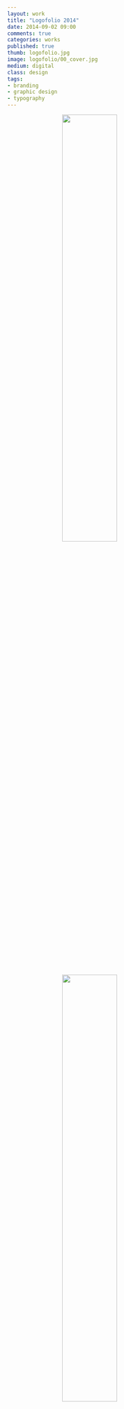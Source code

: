 ```yaml
---
layout: work
title: "Logofolio 2014"
date: 2014-09-02 09:00
comments: true
categories: works
published: true
thumb: logofolio.jpg
image: logofolio/00_cover.jpg
medium: digital
class: design
tags:
- branding
- graphic design
- typography
---
```


<p><img src="/images/works/logofolio/01_menu.jpg" style="display: block;margin-left: auto;margin-right: auto;width: 50%;"/></p>

<p><img src="/images/works/logofolio/02_epsi.jpg" style="display: block;margin-left: auto;margin-right: auto;width: 50%;"/></p>

<p><img src="/images/works/logofolio/03_yum_jar.jpg" style="display: block;margin-left: auto;margin-right: auto;width: 50%;"/></p>

<p><img src="/images/works/logofolio/04_tier_beweget.jpg" style="display: block;margin-left: auto;margin-right: auto;width: 50%;"/></p>

<p><img src="/images/works/logofolio/05_mister_muselli.jpg" style="display: block;margin-left: auto;margin-right: auto;width: 50%;"/></p>

<p><img src="/images/works/logofolio/06_luminous_labs.jpg" style="display: block;margin-left: auto;margin-right: auto;width: 50%;"/></p>

<p><img src="/images/works/logofolio/07_detroit_explorer_tours.jpg" style="display: block;margin-left: auto;margin-right: auto;width: 50%;"/></p>

<p><img src="/images/works/logofolio/08_burn_bright_productions.jpg" style="display: block;margin-left: auto;margin-right: auto;width: 50%;"/></p>

<p><img src="/images/works/logofolio/09_griffin_dental.jpg" style="display: block;margin-left: auto;margin-right: auto;width: 50%;"/></p>

<p><img src="/images/works/logofolio/10_we_can_hear_music.jpg" style="display: block;margin-left: auto;margin-right: auto;width: 50%;"/></p>

<p><img src="/images/works/logofolio/11_viidya.jpg" style="display: block;margin-left: auto;margin-right: auto;width: 50%;"/></p>

<p><img src="/images/works/logofolio/12_plan_africa_productions_ltd.jpg" style="display: block;margin-left: auto;margin-right: auto;width: 50%;"/></p>

<p><img src="/images/works/logofolio/13_pixel_dust.jpg" style="display: block;margin-left: auto;margin-right: auto;width: 50%;"/></p>

<p><img src="/images/works/logofolio/14_mostly_monkeys.jpg" style="display: block;margin-left: auto;margin-right: auto;width: 50%;"/></p>

<p><img src="/images/works/logofolio/15_kiwi.jpg" style="display: block;margin-left: auto;margin-right: auto;width: 50%;"/></p>

<p><img src="/images/works/logofolio/16_ideation.jpg" style="display: block;margin-left: auto;margin-right: auto;width: 50%;"/></p>

<p><img src="/images/works/logofolio/17_hiq.jpg" style="display: block;margin-left: auto;margin-right: auto;width: 50%;"/></p>

<p><img src="/images/works/logofolio/18_five_boroughs_photography.jpg" style="display: block;margin-left: auto;margin-right: auto;width: 50%;"/></p>

<p><img src="/images/works/logofolio/19_daily_health.jpg" style="display: block;margin-left: auto;margin-right: auto;width: 50%;"/></p>

<p><img src="/images/works/logofolio/20_beauty_by_misha.jpg" style="display: block;margin-left: auto;margin-right: auto;width: 50%;"/></p>

<p><img src="/images/works/logofolio/21_barefoot_&_faces_photography.jpg" style="display: block;margin-left: auto;margin-right: auto;width: 50%;"/></p>

<p><img src="/images/works/logofolio/22_easy_news.jpg" style="display: block;margin-left: auto;margin-right: auto;width: 50%;"/></p>

<p><img src="/images/works/logofolio/23_skinny_brain.jpg" style="display: block;margin-left: auto;margin-right: auto;width: 50%;"/></p>